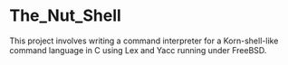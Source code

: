 The_Nut_Shell
=============

This project involves writing a command interpreter for a Korn-shell-like command language in C using Lex and Yacc running under FreeBSD.